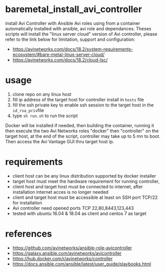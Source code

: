 # baremetal_install_avi_controller
install Avi Controller with Ansible Avi roles using from a container automatically installed with ansible, avi role and dependances.
Theses scripts will install the "linux server cloud" version of Avi controller, please refer to the link below for limitation, support and configuration: 
- https://avinetworks.com/docs/18.2/system-requirements-ecosystem/#bare-metal-linux-server-cloud/
- https://avinetworks.com/docs/18.2/cloud-lsc/

# usage
1. clone repo on any linux host
2. fill ip address of the target host for controller install in `hosts` file
3. fill the ssh private key to enable ssh session to the target host in the `id_rsa_priv`file 
2. type `sh run.sh` to run the script

Docker will be installed if needed, then building the container, running it then execute the two Avi Networks roles "docker" then "controller" on the target host, at the end of the script, controller may take up to 5 mn to boot. Then access the Avi Vantage GUI thru target host ip.

# requirements
- client host can be any linux distribution supported by docker installer
- target host must meet the hardware requirement for running controller,
- client host and target host must be connected to internet, after installation internet acces is no longer needed
- client and target host must be accessible at least on SSH port TCP/22 for installation
- Avi controller need opened ports TCP 22,80,8443,123,443
- tested with ubuntu 16.04 & 18.04 as client and centos 7 as target

# references
- https://github.com/avinetworks/ansible-role-avicontroller
- https://galaxy.ansible.com/avinetworks/avicontroller
- https://hub.docker.com/r/avinetworks/controller
- https://docs.ansible.com/ansible/latest/user_guide/playbooks.html
